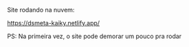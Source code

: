 Site rodando na nuvem:

https://dsmeta-kaiky.netlify.app/

PS: Na primeira vez, o site pode demorar um pouco pra rodar
